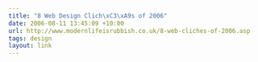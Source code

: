 ```yaml
---
title: "8 Web Design Clich\xC3\xA9s of 2006"
date: 2006-08-11 13:45:09 +10:00
url: http://www.modernlifeisrubbish.co.uk/8-web-cliches-of-2006.asp
tags: design
layout: link
---
```

